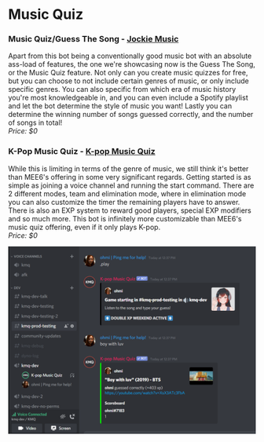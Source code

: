 # Music Quiz

### Music Quiz/Guess The Song - [Jockie Music](https://www.jockiemusic.com/commands?category=game)

Apart from this bot being a conventionally good music bot with an absolute ass-load of features, the one we're showcasing now is the Guess The Song, or the Music Quiz feature. Not only can you create music quizzes for free, but you can choose to not include certain genres of music, or only include specific genres. You can also specific from which era of music history you're most knowledgeable in, and you can even include a Spotify playlist and let the bot determine the style of music you want! Lastly you can determine the winning number of songs guessed correctly, and the number of songs in total!\
_Price: $0_

### K-Pop Music Quiz - [K-pop Music Quiz](https://top.gg/bot/508759831755096074)

While this is limiting in terms of the genre of music, we still think it's better than MEE6's offering in some very significant regards. Getting started is as simple as joining a voice channel and running the start command. There are 2 different modes, team and elimination mode, where in elimination mode you can also customize the timer the remaining players have to answer. There is also an EXP system to reward good players, special EXP modifiers and so much more. This bot is infinitely more customizable than MEE6's music quiz offering, even if it only plays K-pop.\
_Price: $0_

![Music Quiz K-Pop Music Quiz](<../.gitbook/assets/image (7) (1).png>)
